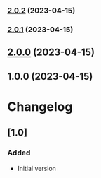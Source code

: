 

### [2.0.2](https://github.com/rchl/stylelint-config/compare/v2.0.1...v2.0.2) (2023-04-15)

### [2.0.1](https://github.com/rchl/stylelint-config/compare/v2.0.0...v2.0.1) (2023-04-15)

## [2.0.0](https://github.com/rchl/stylelint-config/compare/v1.0.0...v2.0.0) (2023-04-15)

## 1.0.0 (2023-04-15)

# Changelog

## [1.0]
### Added
- Initial version